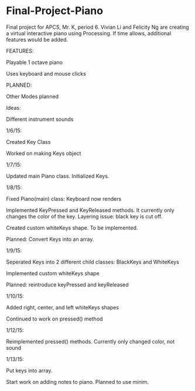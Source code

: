 Final-Project-Piano
===================
Final project for APCS, Mr. K, period 6. Vivian Li and Felicity Ng are creating a virtual interactive piano using Processing. If time allows, additional features would be added.

FEATURES: 

Playable 1 octave piano

Uses keyboard and mouse clicks

PLANNED:

Other Modes planned 

Ideas:

Different instrument sounds




1/6/15:

Created Key Class

Worked on making Keys object
        
1/7/15: 

Updated main Piano class. Initialized Keys.

1/8/15: 

Fixed Piano(main) class: Keyboard now renders

Implemented KeyPressed and KeyReleased methods. It currently only changes the color of the key. Layering issue: black key is cut off.

Created custom whiteKeys shape. To be implemented.
	
Planned: Convert Keys into an array.

1/9/15:

Seperated Keys into 2 different child classes: BlackKeys and WhiteKeys

Implemented custom whiteKeys shape

Planned: reintroduce keyPressed and keyReleased

1/10/15:

Added right, center, and left whiteKeys shapes

Continued to work on pressed() method

1/12/15:

Reimplemented pressed() methods. Currently only changed color, not sound

1/13/15:

Put keys into array. 

Start work on adding notes to piano. Planned to use minim.
